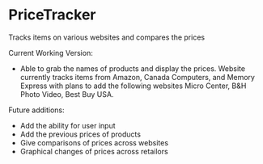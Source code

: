 # PriceTracker
Tracks items on various websites and compares the prices

Current Working Version: 
- Able to grab the names of products and display the prices.
Website currently tracks items from Amazon, Canada Computers, and Memory Express  with plans to add the following websites Micro Center, B&H Photo Video, Best Buy USA. 

Future additions:
- Add the ability for user input
- Add the previous prices of products
- Give comparisons of prices across websites
- Graphical changes of prices across retailors
